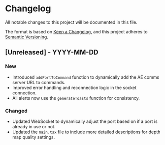 # Changelog

All notable changes to this project will be documented in this file.

The format is based on [Keep a Changelog](https://keepachangelog.com/en/1.1.0/),
and this project adheres to [Semantic Versioning](https://semver.org/spec/v2.0.0.html).

## [Unreleased] - YYYY-MM-DD

### New
- Introduced `addPortToCommand` function to dynamically add the AE comms server URL to commands.
- Improved error handling and reconnection logic in the socket connection.
- All alerts now use the `generateToasts` function for consistency.

### Changed
- Updated WebSocket to dynamically adjust the port based on if a port is already in use or not.
- Updated the `main.tsx` file to include more detailed descriptions for depth map quality settings.